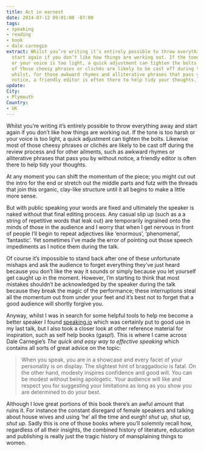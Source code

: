 ```yaml
---
title: Act in earnest
date: 2014-07-12 09:01:00 -07:00
tags:
- speaking
- reading
- book
- dale carnegie
extract: Whilst you’re writing it’s entirely possible to throw everything away and
  start again if you don’t like how things are working out. If the tone is too harsh
  or your voice is too light, a quick adjustment can tighten the bolts. Likewise most
  of those cheesy phrases or clichés are likely to be cast off during the review process
  whilst, for those awkward rhymes and alliterative phrases that pass you by without
  notice, a friendly editor is often there to help tidy your thoughts.
update: 
City:
- Plymouth
Country:
- UK
---
```


Whilst you’re writing it’s entirely possible to throw everything away and start again if you don’t like how things are working out. If the tone is too harsh or your voice is too light, a quick adjustment can tighten the bolts. Likewise most of those cheesy phrases or clichés are likely to be cast off during the review process and for other ailments, such as awkward rhymes or alliterative phrases that pass you by without notice, a friendly editor is often there to help tidy your thoughts.

At any moment you can shift the momentum of the piece; you might cut out the intro for the end or stretch out the middle parts and futz with the threads that join this organic, clay-like structure until it all begins to make a little more sense.

But with public speaking your words are fixed and ultimately the speaker is naked without that final editing process. Any casual slip up (such as a a string of repetitive words that leak out) are temporarily ingrained onto the minds of those in the audience and I worry that when I get nervous in front of people I’ll begin to repeat adjectives like ‘enormous’, ‘phenomenal’, ‘fantastic’. Yet sometimes I’ve made the error of pointing out those speech impediments as I notice them during the talk.

Of course it’s impossible to stand back after one of these unfortunate mishaps and ask the audience to forget everything they’ve just heard because you don’t like the way it sounds or simply because you let yourself get caught up in the moment. However, I’m starting to think that most mistakes shouldn’t be acknowledged by the speaker during the talk because they break the magic of the performance; these interruptions steal all the momentum out from under your feet and it’s best not to forget that a good audience will shortly forgive you.

Anyway, whilst I was in search for some helpful tools to help me become a better speaker I found [speaking.io](http://speaking.io/) which was certainly put to good use in my last talk, but I also took a closer look at other reference material for inspiration, such as self help books (gasp!). This is where I came across Dale Carnegie’s *The quick and easy way to effective speaking* which contains all sorts of great advice on the topic:

> When you speak, you are in a showcase and every facet of your personality is on display. The slightest hint of braggadocio is fatal. On the other hand, modesty inspires confidence and good will. You can be modest without being apologetic. Your audience will like and respect you for suggesting your limitations as long as you show you are determined to do your best.

Although I love great portions of this book there’s an awful amount that ruins it. For instance the constant disregard of female speakers and talking about house wives and using ‘he’ all the time and eurgh! *shut up, shut up, shut up*. Sadly this is one of those books where you’ll solemnly recall how, regardless of all their insights, the combined history of literature, education and publishing is really just the tragic history of mansplaining things to women.
